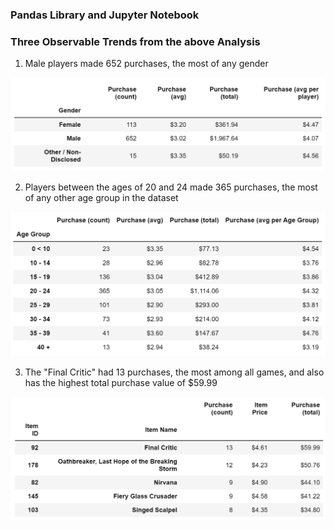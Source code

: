 ### Pandas Library and Jupyter Notebook

### Three Observable Trends from the above Analysis

1. Male players made 652 purchases, the most of any gender

![Purchases by Gender](Images/purchases_by_gender.png)

2. Players between the ages of 20 and 24 made 365 purchases, the most of any other age group in the dataset

![Purchases by Age](Images/purchases_by_age.png)

3. The "Final Critic" had 13 purchases, the most among all games, and also has the highest total purchase value of $59.99

![Purchases by Game](Images/most_purchased_game.png)

